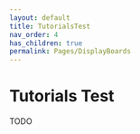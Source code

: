 ```yaml
---
layout: default
title: TutorialsTest
nav_order: 4
has_children: true
permalink: Pages/DisplayBoards
---
```


# Tutorials Test

TODO
